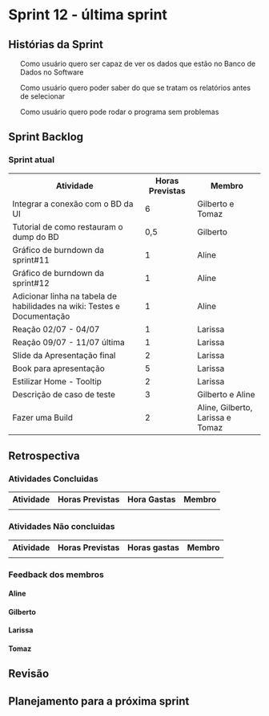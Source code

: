 <h1> Sprint 12 - última sprint </h1>

<h2> Histórias da Sprint </h2>

<ul> Como usuário quero ser capaz de ver os dados que estão no Banco de Dados no Software </ul>
<ul> Como usuário quero poder saber do que se tratam os relatórios antes de selecionar </ul>
<ul> Como usuário quero pode rodar o programa sem problemas </ul>


<h2> Sprint Backlog </h2>

<h3> Sprint atual </h3>
<table>
  <tr>
    <th> Atividade </th>
    <th> Horas Previstas </th>
    <th> Membro </th>
  </tr>
  <tr>
    <td>   Integrar a conexão com o BD da UI </td>
    <td>  6 </td>
    <td>   Gilberto e Tomaz </td>
  </tr>
  <tr>
    <td> Tutorial de como restauram o dump do BD  </td>
    <td>  0,5 </td>
    <td>  Gilberto </td>
  </tr>
  <tr>
    <td>  Gráfico de burndown da sprint#11 </td>
    <td>  1 </td>
    <td>  Aline </td>
  </tr>
  <tr>
    <td>  Gráfico de burndown da sprint#12 </td>
    <td>  1 </td>
    <td>  Aline </td>
  </tr>
  <tr>
    <td>  Adicionar linha na tabela de habilidades na wiki: Testes e Documentação </td>
    <td>  1 </td>
    <td>  Aline </td>
  </tr>
  <tr>
    <td>  Reação 02/07 - 04/07 </td>
    <td>  1 </td>
    <td>  Larissa </td>
  </tr>
  <tr>
    <td>  Reação 09/07 - 11/07 última </td>
    <td>  1 </td>
    <td>  Larissa </td>
  </tr>
  <tr>
    <td>  Slide da Apresentação final </td>
    <td>  2 </td>
    <td>  Larissa </td>
  </tr>
  <tr>
    <td>  Book para apresentação </td>
    <td>  5 </td>
    <td>  Larissa </td>
  </tr>
  <tr>
    <td>  Estilizar Home - Tooltip </td>
    <td>  2 </td>
    <td>  Larissa </td>
  </tr>
  <tr>
    <td>  Descrição de caso de teste</td>
    <td>  3 </td>
    <td>  Gilberto e Aline </td>
  </tr>
  <tr>
    <td>  Fazer uma Build  </td>
    <td>  2 </td>
    <td>  Aline, Gilberto, Larissa e Tomaz </td>
  </tr>
</table>

<h2> Retrospectiva </h2>
<h3> Atividades Concluidas </h3>
<table>
  <tr>
    <th> Atividade </th>
    <th> Horas Previstas </th>
    <th> Hora Gastas </th>
    <th> Membro </th>
  </tr>
  <tr>
    <td>    </td>
    <td>   </td>
    <td>  </td>
    <td>   </td>
  </tr>

</table>

<h3> Atividades Não concluidas </h3>

<table>
  <tr>
    <th> Atividade </th>
    <th> Horas Previstas </th>
    <th> Horas gastas </th>
    <th> Membro </th>
  </tr>
  <tr>
    <td>   </td>
    <td>  </td>
    <td>  </td>
    <td>   </td>
  </tr>
 
</table>

<h3> Feedback dos membros</h3>
<h4> Aline </h4>

<p align="justify"> </p>

<h4> Gilberto </h4>

<p align="justify">  
</p>

<h4> Larissa </h4>
<p align="justify">
</p>

<h4> Tomaz </h4>

<p align="justify"> 
</p>

<h2> Revisão </h2>
<p align="justify">
</p>

<h2> Planejamento para a próxima sprint</h2>
<p align="justify">
</p>
